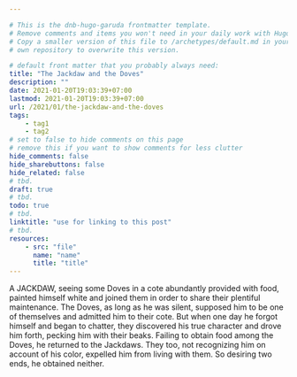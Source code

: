 ```yaml
---

# This is the dnb-hugo-garuda frontmatter template. 
# Remove comments and items you won't need in your daily work with Hugo.
# Copy a smaller version of this file to /archetypes/default.md in your
# own repository to overwrite this version.

# default front matter that you probably always need:
title: "The Jackdaw and the Doves"
description: ""
date: 2021-01-20T19:03:39+07:00
lastmod: 2021-01-20T19:03:39+07:00
url: /2021/01/the-jackdaw-and-the-doves
tags:
    - tag1
    - tag2
# set to false to hide comments on this page
# remove this if you want to show comments for less clutter
hide_comments: false
hide_sharebuttons: false
hide_related: false
# tbd.
draft: true
# tbd.
todo: true
# tbd.
linktitle: "use for linking to this post"
# tbd.
resources:
    - src: "file"
      name: "name"
      title: "title"
---
```

A JACKDAW, seeing some Doves in a cote abundantly provided with food, painted himself white and joined them in order to share their plentiful maintenance. The Doves, as long as he was silent, supposed him to be one of themselves and admitted him to their cote. But when one day he forgot himself and began to chatter, they discovered his true character and drove him forth, pecking him with their beaks. Failing to obtain food among the Doves, he returned to the Jackdaws. They too, not recognizing him on account of his color, expelled him from living with them. So desiring two ends, he obtained neither.
